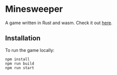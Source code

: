 # Minesweeper

A game written in Rust and wasm. Check it out [here](https://srenevey.github.io/minesweeper/).

## Installation
To run the game locally:
```
npm install
npm run build
npm run start
```


